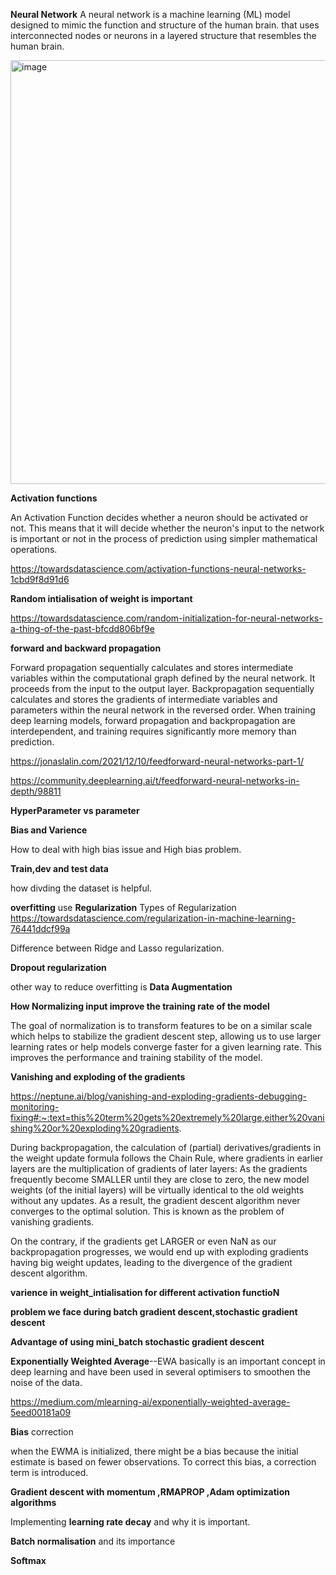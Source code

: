  **Neural Network**
 A neural network is a machine learning (ML) model designed to mimic the function and structure of the human brain.
 that uses interconnected nodes or neurons in a layered structure that resembles the human brain.

 <img width="678" alt="image" src="https://github.com/swetu1/swetu1/assets/149421367/768badb2-eff4-4e8f-990e-8da78e597778">


 **Activation functions**

 An Activation Function decides whether a neuron should be activated or not. This means that it will decide whether the neuron's input to the network is important or not in the process of prediction using simpler mathematical operations.


 https://towardsdatascience.com/activation-functions-neural-networks-1cbd9f8d91d6

 **Random intialisation of weight is important**

 
 https://towardsdatascience.com/random-initialization-for-neural-networks-a-thing-of-the-past-bfcdd806bf9e


 **forward and backward propagation**

 Forward propagation sequentially calculates and stores intermediate variables within the computational graph defined by the neural network. It proceeds from the input to the output layer. Backpropagation sequentially calculates and stores the gradients of intermediate variables and parameters within the neural network in the reversed order. When training deep learning models, forward propagation and backpropagation are interdependent, and training requires significantly more memory than prediction.

 https://jonaslalin.com/2021/12/10/feedforward-neural-networks-part-1/

 https://community.deeplearning.ai/t/feedforward-neural-networks-in-depth/98811


 **HyperParameter vs parameter**

 **Bias and Varience** 

 How to deal with high bias issue and High bias problem.

 **Train,dev and test data**

 how divding the dataset is helpful.

 **overfitting** use **Regularization**
 Types of Regularization 
 https://towardsdatascience.com/regularization-in-machine-learning-76441ddcf99a

 Difference between Ridge and Lasso regularization.

 **Dropout regularization**

 other way to reduce overfitting  is **Data Augmentation**

 **How Normalizing input  improve the training  rate of the model**

 The goal of normalization is to transform features to be on a similar scale which helps to stabilize the gradient descent step, allowing us to use larger learning rates or help models converge faster for a given learning rate. This improves the performance and training stability of the model.

 **Vanishing and exploding of the gradients**


 https://neptune.ai/blog/vanishing-and-exploding-gradients-debugging-monitoring-fixing#:~:text=this%20term%20gets%20extremely%20large,either%20vanishing%20or%20exploding%20gradients.
 
 During backpropagation, the calculation of (partial) derivatives/gradients in the weight update formula follows the Chain 
 Rule, where gradients in earlier layers are the multiplication of gradients of later layers:
 As the gradients frequently become SMALLER until they are close to zero, the new model weights (of the initial layers) will be virtually identical to the old weights without any updates. As a result, the gradient descent algorithm never converges to the optimal solution. This is known as the problem of vanishing gradients.

On the contrary, if the gradients get LARGER or even NaN as our backpropagation progresses, we would end up with exploding gradients having big weight updates, leading to the divergence of the gradient descent algorithm.

**varience in weight_intialisation for different activation functioN**

**problem we face during batch gradient descent,stochastic gradient descent**

**Advantage of using mini_batch stochastic gradient descent**

**Exponentially Weighted Average**--EWA basically is an important concept in deep learning and have been used in several optimisers to smoothen the noise of the data.

https://medium.com/mlearning-ai/exponentially-weighted-average-5eed00181a09


**Bias** correction

when the EWMA is initialized, there might be a bias because the initial estimate is based on fewer observations. To correct this bias, a correction term is introduced.


**Gradient descent with momentum ,RMAPROP ,Adam optimization algorithms**


Implementing **learning rate decay** and why it is important.


**Batch normalisation** and its importance 


**Softmax**



 
  

 


 
